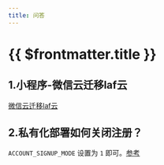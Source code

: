 ```yaml
---
title: 问答
---
```


# {{ $frontmatter.title }}

## 1.小程序-微信云迁移laf云

[微信云迁移laf云](https://docs.qq.com/doc/DSEV1SHZ5c0ZCRnJa)

## 2.私有化部署如何关闭注册？

`ACCOUNT_SIGNUP_MODE` 设置为 `1` 即可。[参考](https://github.com/labring/laf/pull/181/files#diff-e45e45baeda1c1e73482975a664062aa56f20c03dd9d64a827aba57775bed0d3R51)